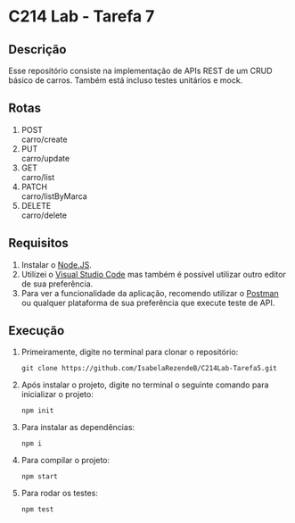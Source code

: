# C214 Lab - Tarefa 7

## Descrição

Esse repositório consiste na implementação de APIs REST de um CRUD básico de carros. Também está incluso testes unitários e mock.

## Rotas

1. POST \
    carro/create
2. PUT\
    carro/update
3. GET\
    carro/list
4. PATCH\
    carro/listByMarca
4. DELETE\
    carro/delete

## Requisitos
1. Instalar o [Node.JS](https://nodejs.org/en/download/).
2. Utilizei o [Visual Studio Code](https://code.visualstudio.com/) mas também é possível utilizar outro editor de sua preferência.
3. Para ver a funcionalidade da aplicação, recomendo utilizar o [Postman](https://www.postman.com/downloads/) ou qualquer plataforma de sua preferência que execute teste de API.

## Execução
1. Primeiramente, digite no terminal para clonar o repositório:
    ```
    git clone https://github.com/IsabelaRezendeB/C214Lab-Tarefa5.git
    ```

2. Após instalar o projeto, digite no terminal o seguinte comando para inicializar o projeto:
    ```
    npm init
    ```
3. Para instalar as dependências:
    ```
    npm i
    ```
4. Para compilar o projeto:
    ```
    npm start
    ```
5. Para rodar os testes:
    ```
    npm test
    ```
